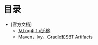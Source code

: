# 目录

- [官方文档]
	- [从Log4j 1.x迁移](官方文档/从Log4j%201.x迁移.md)
	- [Maven，Ivy，Gradle和SBT Artifacts](官方文档/Maven，Ivy，Gradle和SBT%20Artifacts.md)
